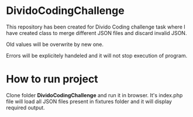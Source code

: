 # DividoCodingChallenge

This repository has been created for Divido Coding challenge task where I have created class to merge different JSON files and discard invalid JSON.

Old values will be overwrite by new one.

Errors will be explicitely handeled and it will not stop execution of program.

# How to run project

Clone folder **DividoCodingChallenge** and run it in browser. It's index.php file will load all JSON files present in fixtures folder and it will display required output.
